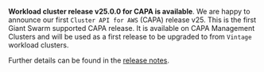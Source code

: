 **Workload cluster release v25.0.0 for CAPA is available**. We are happy to announce our first `Cluster API for AWS` (CAPA) release v25. This is the first Giant Swarm supported CAPA release. It is available on CAPA Management Clusters and will be used as a first release to be upgraded to from `Vintage` workload clusters.

Further details can be found in the [release notes](https://docs.giantswarm.io/changes/workload-cluster-releases-capa/releases/aws-25.0.0/).
